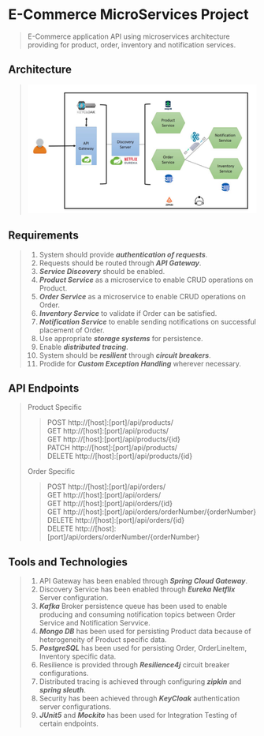 # E-Commerce MicroServices Project
>   E-Commerce application API using microservices architecture providing for product, order, inventory and notification services.

## Architecture
> ![Architecture Diagram](/images/MicroServiceArchitecture.jpg)

## Requirements
>   1. System should provide **_authentication of requests_**.
>   2. Requests should be routed through **_API Gateway_**.
>   3. **_Service Discovery_** should be enabled.
>   4. **_Product Service_** as a microservice to enable CRUD operations on Product.
>   5. **_Order Service_** as a microservice to enable CRUD operations on Order.
>   6. **_Inventory Service_** to validate if Order can be satisfied.
>   7. **_Notification Service_** to enable sending notifications on successful placement of Order.
>   8. Use appropriate **_storage systems_** for persistence.
>   9. Enable **_distributed tracing_**.
>   10. System should be **_resilient_** through **_circuit breakers_**.
>   11. Prodide for **_Custom Exception Handling_** wherever necessary.

## API Endpoints
>   Product Specific
>>  POST http://[host]:[port]/api/products/<br/>
>>  GET http://[host]:[port]/api/products/<br/>
>>  GET http://[host]:[port]/api/products/{id}<br/>
>>  PATCH http://[host]:[port]/api/products/<br/>
>>  DELETE http://[host]:[port]/api/products/{id}<br/>
> 
>   Order Specific
>>  POST http://[host]:[port]/api/orders/<br/>
>>  GET http://[host]:[port]/api/orders/<br/>
>>  GET http://[host]:[port]/api/orders/{id}<br/>
>>  GET http://[host]:[port]/api/orders/orderNumber/{orderNumber}<br/>
>>  DELETE http://[host]:[port]/api/orders/{id}<br/>
>>  DELETE http://[host]:[port]/api/orders/orderNumber/{orderNumber}<br/>

## Tools and Technologies
>   1. API Gateway has been enabled through **_Spring Cloud Gateway_**.
>   2. Discovery Service has been enabled through **_Eureka Netflix_** Server configuration.
>   3. **_Kafka_** Broker persistence queue has been used to enable producing and consuming notification topics between Order Service and Notification Servvice.
>   4. **_Mongo DB_** has been used for persisting Product data because of heterogeneity of Product specific data.
>   5. **_PostgreSQL_** has been used for persisting Order, OrderLineItem, Inventory specific data.
>   6. Resilience is provided through **_Resilience4j_** circuit breaker configurations.
>   7. Distributed tracing is achieved through configuring **_zipkin_** and **_spring sleuth_**.
>   8. Security has been achieved through **_KeyCloak_** authentication server configurations.
>   9. **_JUnit5_** and **_Mockito_** has been used for Integration Testing of certain endpoints.

